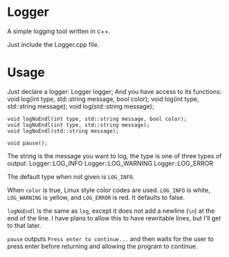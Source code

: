 Logger
======

A simple logging tool written in c++.

Just include the Logger.cpp file.

Usage
=====

Just declare a logger:
    Logger logger;
And you have access to its functions:
    void log(int type, std::string message, bool color);
    void log(int type, std::string message);
    void log(std::string message);
    
    void logNoEndl(int type, std::string message, bool color);
    void logNoEndl(int type, std::string message);
    void logNoEndl(std::string message);
    
    void pause();

The string is the message you want to log, the type is one of three types of output:
    Logger::LOG_INFO
    Logger::LOG_WARNING
    Logger::LOG_ERROR
    
The default type when not given is `LOG_INFO`.

When `color` is true, Linux style color codes are used. `LOG_INFO` is white, `LOG_WARNING` is yellow, and `LOG_ERROR` is red.
It defaults to false.

`logNoEndl` is the same as `log`, except it does not add a newline (`\n`) at the end of the line. I have plans to allow this to have rewritable lines, but I'll get to that later.

`pause` outputs `Press enter to continue...` and then waits for the user to press enter before returning and allowing the program to continue.
